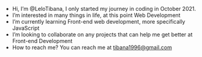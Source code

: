- Hi, I’m @LeloTibana, I only started my journey in coding in October 2021.
- I’m interested in many things in life, at this point Web Development
- I’m currently learning Front-end web development, more specifically JavaScript
- I’m looking to collaborate on any projects that can help me get better at Front-end Development
- How to reach me? You can reach me at tibana1996@gmail.com

<!---
LeloTibana/LeloTibana is a ✨ special ✨ repository because its `README.md` (this file) appears on your GitHub profile.
You can click the Preview link to take a look at your changes.
--->
